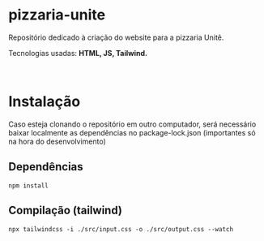 # pizzaria-unite
<p>Repositório dedicado à criação do website para a pizzaria Unitê.</p>
<p>Tecnologias usadas: <strong>HTML, JS, Tailwind.</strong></p> <br>

# Instalação
<p>Caso esteja clonando o repositório em outro computador, será necessário baixar localmente as dependências no package-lock.json (importantes só na hora do desenvolvimento)</p>

## Dependências
```npm install```

## Compilação (tailwind)
```npx tailwindcss -i ./src/input.css -o ./src/output.css --watch```